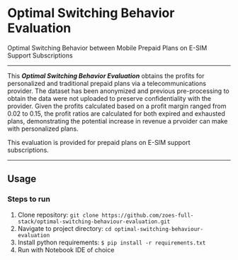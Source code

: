 # Optimal Switching Behavior Evaluation
Optimal Switching Behavior between Mobile Prepaid Plans on E-SIM Support Subscriptions

---
This __*Optimal Switching Behavior Evaluation*__ obtains the profits for personalized and traditional prepaid plans via a telecommunications provider. The dataset has been anonymized and previous pre-processing to obtain the data were not uploaded to preserve confidentiality with the provider. Given the profits calculated based on  a profit margin ranged from 0.02 to 0.15, the profit ratios are calculated for both expired and exhausted plans, demonstrating the potential increase in revenue a prvoider can make with personalized plans. 

This evaluation is provided for prepaid plans on E-SIM support subscriptions.

---

## Usage
### Steps to run

1. Clone repository: `git clone https://github.com/zoes-full-stack/optimal-switching-behaviour-evaluation.git`
2. Navigate to project directory: `cd optimal-switching-behaviour-evaluation`
3. Install python requirements: `$ pip install -r requirements.txt`
4. Run with Notebook IDE of choice


